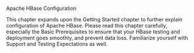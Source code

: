Apache HBase Configuration

This chapter expands upon the Getting Started chapter to further explain configuration of Apache HBase. Please read this chapter carefully, especially the Basic Prerequisites to ensure that your HBase testing and deployment goes smoothly, and prevent data loss. Familiarize yourself with Support and Testing Expectations as well.
